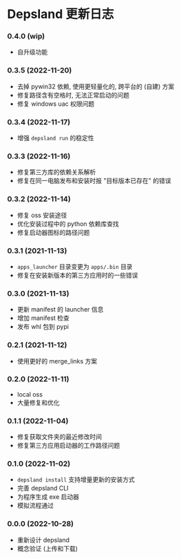 # Depsland 更新日志

### 0.4.0 (wip)

- 自升级功能

### 0.3.5 (2022-11-20)

- 去掉 pywin32 依赖, 使用更轻量化的, 跨平台的 (自建) 方案
- 修复路径含有空格时, 无法正常启动的问题
- 修复 windows uac 权限问题

### 0.3.4 (2022-11-17)

- 增强 `depsland run` 的稳定性

### 0.3.3 (2022-11-16)

- 修复第三方库的依赖关系解析
- 修复在同一电脑发布和安装时报 "目标版本已存在" 的错误

### 0.3.2 (2022-11-14)

- 修复 oss 安装途径
- 优化安装过程中的 python 依赖库查找
- 修复启动器图标的路径问题

### 0.3.1 (2021-11-13)

- `apps_launcher` 目录变更为 `apps/.bin` 目录
- 修复在安装新版本的第三方应用时的一些错误

### 0.3.0 (2021-11-13)

- 更新 manifest 的 launcher 信息
- 增加 manifest 检查
- 发布 whl 包到 pypi

### 0.2.1 (2021-11-12)

- 使用更好的 merge_links 方案

### 0.2.0 (2022-11-11)

- local oss
- 大量修复和优化

### 0.1.1 (2022-11-04)

- 修复获取文件夹的最近修改时间
- 修复第三方应用启动器的工作路径问题

### 0.1.0 (2022-11-02)

- `depsland install` 支持增量更新的安装方式
- 完善 depsland CLI
- 为程序生成 exe 启动器
- 模拟流程通过

### 0.0.0 (2022-10-28)

- 重新设计 depsland
- 概念验证 (上传和下载)

